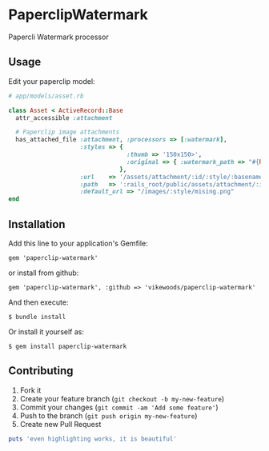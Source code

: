 # PaperclipWatermark

Papercli Watermark processor

## Usage

Edit your paperclip model:

```ruby
# app/models/asset.rb

class Asset < ActiveRecord::Base
  attr_accessible :attachment

  # Paperclip image attachments
  has_attached_file :attachment, :processors => [:watermark],
                    :styles => { 
                                 :thumb => '150x150>', 
                                 :original => { :watermark_path => "#{Rails.root}/public/images/logo.png" 
                               },
                    :url    => '/assets/attachment/:id/:style/:basename.:extension',
                    :path   => ':rails_root/public/assets/attachment/:id/:style/:basename.:extension',
                    :default_url => "/images/:style/mising.png"
end

```


## Installation

Add this line to your application's Gemfile:

    gem 'paperclip-watermark'

or install from github:

    gem 'paperclip-watermark', :github => 'vikewoods/paperclip-watermark'


And then execute:

    $ bundle install

Or install it yourself as:

    $ gem install paperclip-watermark


## Contributing

1. Fork it
2. Create your feature branch (`git checkout -b my-new-feature`)
3. Commit your changes (`git commit -am 'Add some feature'`)
4. Push to the branch (`git push origin my-new-feature`)
5. Create new Pull Request


```ruby
puts 'even highlighting works, it is beautiful'
